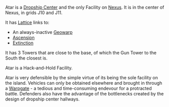 Atar is a [Dropship Center](../locations/Dropship_Center.md) and the only
Facility on [Nexus](../locations/Oshur.md#Nexus). It is in the center of Nexus,
in grids J10 and J11.

It has [Lattice](../terminology/Lattice.md) links to:

- An always-inactive [Geowarp](../locations/Geowarp.md)
- [Ascension](../locations/Oshur.md#Acsension)
- [Extinction](../locations/Oshur.md#Extinction)

It has 3 Towers that are close to the base, of which the Gun Tower to the South
the closest is.

Atar is a Hack-and-Hold Facility.

Atar is very defensible by the simple virtue of its being the sole facility on
the island. Vehicles can only be obtained elsewhere and brought in through a
[Warpgate](../locations/Warpgate.md) - a tedious and time-consuming endevour for
a protracted battle. Defenders also have the advantage of the bottlenecks
created by the design of dropship center hallways.

<!--[Category:Facilities](../Category:Facilities.md)-->
